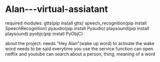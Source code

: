 # Alan---virtual-assiatant
required modules:
gtts(pip install gtts)
speech_recognition(pip install SpeechRecognition)
pyaudio(pip install Pyaudio)
playsound(pip install playsound)
pyobjc(pip install PyObjC)

about the project:
 needs "Hey Alan"(wake up word) to activate
 the wake word needs to be said everytime you use the service function
 can open netflix and youtube
 can search about a person, thing, meaning of a word
 
